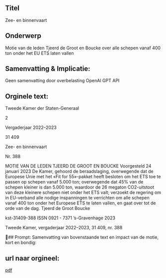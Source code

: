 ## Titel
Zee- en binnenvaart
## Onderwerp
Motie van de leden Tjeerd de Groot en Boucke over alle schepen vanaf 400 ton onder het EU ETS laten vallen
## Samenvatting & Implicatie:
Geen samenvatting door overbelasting OpenAI GPT API
## Orginele text:


Tweede Kamer der Staten-Generaal

2

Vergaderjaar 2022–2023

31 409

Zee- en binnenvaart

Nr. 388

MOTIE VAN DE LEDEN TJEERD DE GROOT EN BOUCKE
Voorgesteld 24 januari 2023
De Kamer,
gehoord de beraadslaging,
overwegende dat de Europese Unie met het «Fit for 55»-pakket heeft
besloten om het ETS toe te passen op schepen vanaf 5.000 ton;
overwegende dat 45% van de schepen kleiner is dan 5.000 ton, waardoor
de 26 megaton CO2-uitstoot van deze kleinere schepen niet onder het ETS
valt;
verzoekt de regering om in EU-verband alle nodige inspanningen te
verrichten om alle schepen vanaf 400 ton onder het Europese ETS te laten
vallen,
en gaat over tot de orde van de dag.
Tjeerd de Groot
Boucke

kst-31409-388
ISSN 0921 - 7371
’s-Gravenhage 2023

Tweede Kamer, vergaderjaar 2022–2023, 31 409, nr. 388

## Prompt:
Samenvatting van bovenstaande text en impact van de motie, kort en bondig:

## url naar orgineel:
[pdf](https://gegevensmagazijn.tweedekamer.nl/OData/v4/2.0/Document(cd6f7a87-4919-4d79-9540-c685ddbb6e5b)/resource)
